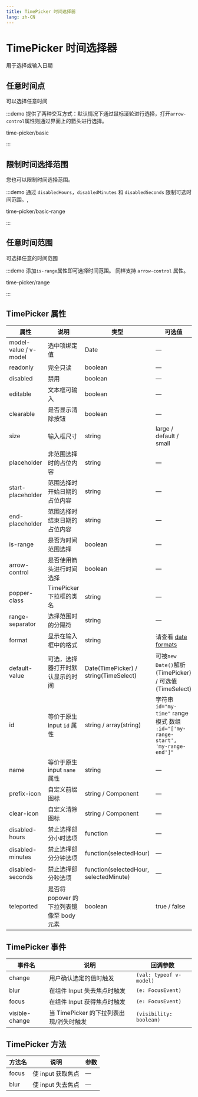 ```yaml
---
title: TimePicker 时间选择器
lang: zh-CN
---
```


# TimePicker 时间选择器

用于选择或输入日期

## 任意时间点

可以选择任意时间

:::demo 提供了两种交互方式：默认情况下通过鼠标滚轮进行选择，打开`arrow-control`属性则通过界面上的箭头进行选择。

time-picker/basic

:::

## 限制时间选择范围

您也可以限制时间选择范围。

:::demo 通过 `disabledHours`，`disabledMinutes` 和 `disabledSeconds` 限制可选时间范围。,

time-picker/basic-range

:::

## 任意时间范围

可选择任意的时间范围

:::demo 添加`is-range`属性即可选择时间范围。 同样支持 `arrow-control` 属性。

time-picker/range

:::

## TimePicker 属性

| 属性                  | 说明                                      | 类型                                   | 可选值                                                                           | 默认值      |
| --------------------- | ----------------------------------------- | -------------------------------------- | -------------------------------------------------------------------------------- | ----------- |
| model-value / v-model | 选中项绑定值                              | Date                                   | —                                                                                | —           |
| readonly              | 完全只读                                  | boolean                                | —                                                                                | false       |
| disabled              | 禁用                                      | boolean                                | —                                                                                | false       |
| editable              | 文本框可输入                              | boolean                                | —                                                                                | true        |
| clearable             | 是否显示清除按钮                          | boolean                                | —                                                                                | true        |
| size                  | 输入框尺寸                                | string                                 | large / default / small                                                          | —           |
| placeholder           | 非范围选择时的占位内容                    | string                                 | —                                                                                | —           |
| start-placeholder     | 范围选择时开始日期的占位内容              | string                                 | —                                                                                | —           |
| end-placeholder       | 范围选择时结束日期的占位内容              | string                                 | —                                                                                | —           |
| is-range              | 是否为时间范围选择                        | boolean                                | —                                                                                | false       |
| arrow-control         | 是否使用箭头进行时间选择                  | boolean                                | —                                                                                | false       |
| popper-class          | TimePicker 下拉框的类名                   | string                                 | —                                                                                | —           |
| range-separator       | 选择范围时的分隔符                        | string                                 | —                                                                                | '-'         |
| format                | 显示在输入框中的格式                      | string                                 | 请查看 [date formats](/en-US/component/date-picker#date-formats)                 | HH:mm:ss    |
| default-value         | 可选，选择器打开时默认显示的时间          | Date(TimePicker) / string(TimeSelect)  | 可被`new Date()`解析(TimePicker) / 可选值(TimeSelect)                            | —           |
| id                    | 等价于原生 input `id` 属性                | string / array(string)                 | 字符串 `id="my-time"` range 模式 数组 `:id="['my-range-start', 'my-range-end']"` | -           |
| name                  | 等价于原生 input `name` 属性              | string                                 | —                                                                                | —           |
| prefix-icon           | 自定义前缀图标                            | string / Component                     | —                                                                                | Clock       |
| clear-icon            | 自定义清除图标                            | string / Component                     | —                                                                                | CircleClose |
| disabled-hours        | 禁止选择部分小时选项                      | function                               | —                                                                                | —           |
| disabled-minutes      | 禁止选择部分分钟选项                      | function(selectedHour)                 | —                                                                                | —           |
| disabled-seconds      | 禁止选择部分秒选项                        | function(selectedHour, selectedMinute) | —                                                                                | —           |
| teleported            | 是否将 popover 的下拉列表镜像至 body 元素 | boolean                                | true / false                                                                     | true        |

## TimePicker 事件

| 事件名         | 说明                                    | 回调参数                |
| -------------- | --------------------------------------- | ----------------------- |
| change         | 用户确认选定的值时触发                  | `(val: typeof v-model)` |
| blur           | 在组件 Input 失去焦点时触发             | `(e: FocusEvent)`       |
| focus          | 在组件 Input 获得焦点时触发             | `(e: FocusEvent)`       |
| visible-change | 当 TimePicker 的下拉列表出现/消失时触发 | `(visibility: boolean)` |

## TimePicker 方法

| 方法名 | 说明              | 参数 |
| ------ | ----------------- | ---- |
| focus  | 使 input 获取焦点 | —    |
| blur   | 使 input 失去焦点 | —    |
